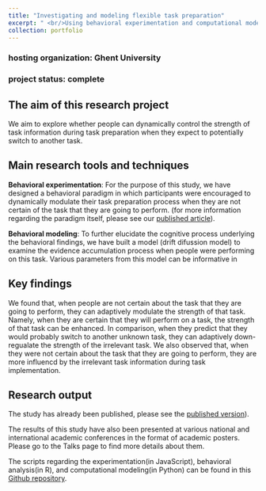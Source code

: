 ```yaml
---
title: "Investigating and modeling flexible task preparation"
excerpt: " <br/>Using behavioral experimentation and computational modeling to probe and elucidate dynamic task preparation process.<img src='/website/images/task_uncertainty.png' style='width: 50%; height: auto;'>"
collection: portfolio
---
```


### hosting organization: Ghent University
### project status: complete

## The aim of this research project
We aim to explore whether people can dynamically control the strength of task information during task preparation when they expect to potentially switch to another task.

## Main research tools and techniques

**Behavioral experimentation**: 
For the purpose of this study, we have designed a behavioral paradigm in which participants were encouraged to dynamically modulate their task preparation process when they are not certain of the task that they are going to perform. \(for more information regarding the paradigm itself, please see our [published article](https://www.sciencedirect.com/science/article/abs/pii/S0010027724000702)\).

**Behavioral modeling**:
To further elucidate the cognitive process underlying the behavioral findings, we have built a model \(drift difussion model\) to examine the evidence accumulation process when people were performing on this task. Various parameters from this model can be informative in 

## Key findings
We found that, when people are not certain about the task that they are going to perform, they can adaptively modulate the strength of that task. Namely, when they are certain that they will perform on a task, the strength of that task can be enhanced. In comparison, when they predict that they would probably switch to another unknown task, they can adaptively down-regualate the strength of the irrelevant task. We also observed that, when they were not certain about the task that they are going to perform, they are more influencd by the irrelevant task information during task implementation.

## Research output
The study has already been published, please see the [published version](https://www.sciencedirect.com/science/article/abs/pii/S0010027724000702)\).

The results of this study have also been presented at various national and international academic conferences in the format of academic posters. Please go to the Talks page to find more details about them.

The scripts regarding the experimentation\(in JavaScript\), behavioral analysis\(in R\), and computational modeling\(in Python\) can be found in this [Github repository](https://github.com/cmchai/Task_Transformation_Study/tree/main).